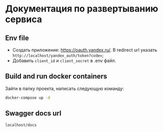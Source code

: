 # Документация по развертыванию сервиса
## Env file
- Создать приложение: https://oauth.yandex.ru/. В redirect url указать `http://localhost/yandex_auth/token?code=`;
- Добавить `client_id` и `client_secret` в .env файл.

## Build and run docker containers
Зайти в папку проекта, написать следующую команду:
```sh
docker-compose up -d
```

## Swagger docs url
`localhost/docs`


